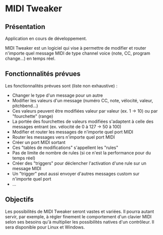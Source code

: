 # MIDI Tweaker

## Présentation

Application en cours de développement.

MIDI Tweaker est un logiciel qui vise à permettre de modifier et router n'importe quel message MIDI de type channel voice (note, CC, program change...) en temps réel.

## Fonctionnalités prévues

Les fonctionnalités prévues sont (liste non exhaustive) :

- Changer le type d'un message pour un autre
- Modifier les valeurs d'un message (numéro CC, note, vélocité, valeur, pitchbend...)
- Ces valeurs peuvent être modifiées valeur par valeur (ex. 1 -> 10) ou par "fourchette" (range)
- La portée des fourchettes de valeurs modifiées s'adaptent à celle des messages entrant (ex. vélocité de 0 à 127 -> 50 à 100)
- Modifier et router les messages de n'importe quel port MIDI
- Router les messages vers n'importe quel port MIDI
- Créer un port MIDI sortant
- Ces "tables de modifications" s'appellent les "rules"
- Pas de limite de nombre de rules (si ce n'est la performance pour du temps réel)
- Créer des "triggers" pour déclencher l'activation d'une rule sur un message MIDI
- Un "trigger" peut aussi envoyer d'autres messages custom sur n'importe quel port
- ...

## Objectifs

Les possibilités de MIDI Tweaker seront vastes et variées.
Il pourra autant servir, par exemple, à régler finement le comportement d'un clavier MIDI selon ses besoins qu'à multiplier les possibilités natives d'un contrôleur.
Il sera disponible pour Linux et Windows.
